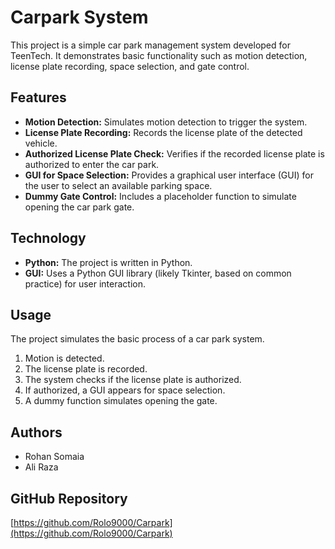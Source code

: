 # Carpark System

This project is a simple car park management system developed for TeenTech. It demonstrates basic functionality such as motion detection, license plate recording, space selection, and gate control.

## Features

* **Motion Detection:** Simulates motion detection to trigger the system.
* **License Plate Recording:** Records the license plate of the detected vehicle.
* **Authorized License Plate Check:** Verifies if the recorded license plate is authorized to enter the car park.
* **GUI for Space Selection:** Provides a graphical user interface (GUI) for the user to select an available parking space.
* **Dummy Gate Control:** Includes a placeholder function to simulate opening the car park gate.

## Technology

* **Python:** The project is written in Python.
* **GUI:** Uses a Python GUI library (likely Tkinter, based on common practice) for user interaction.

## Usage

The project simulates the basic process of a car park system.

1.  Motion is detected.
2.  The license plate is recorded.
3.  The system checks if the license plate is authorized.
4.  If authorized, a GUI appears for space selection.
5.  A dummy function simulates opening the gate.

## Authors

* Rohan Somaia
* Ali Raza

## GitHub Repository

[https://github.com/Rolo9000/Carpark](https://github.com/Rolo9000/Carpark)
